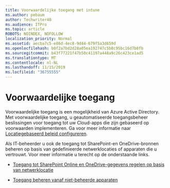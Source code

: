 ```yaml
---
title: Voorwaardelijke toegang met intune
ms.author: pebaum
author: Techwriter40
ms.audience: ITPro
ms.topic: article
ROBOTS: NOINDEX, NOFOLLOW
localization_priority: Normal
ms.assetid: aecba7c5-e86d-4ec8-9d44-679f5a3d659d
ms.openlocfilehash: b0f2a7bd2d28a05ea192747c5b8c95bc16d7b8fb
ms.sourcegitcommit: b43f77221f47b50c41197a448a9c26c423ce1ad5
ms.translationtype: MT
ms.contentlocale: nl-NL
ms.lasthandoff: 11/15/2019
ms.locfileid: "36755555"
---
```

# <a name="conditional-access"></a>Voorwaardelijke toegang

Voorwaardelijke toegang is een mogelijkheid van Azure Active Directory. Met voorwaardelijke toegang, u geautomatiseerde toegangsbeheer beslissingen voor toegang tot uw Cloud-apps die zijn gebaseerd op voorwaarden implementeren. Ga voor meer informatie naar [Locatiegebaseerd beleid configureren](https://docs.microsoft.com/azure/active-directory/conditional-access/overview).

Als IT-beheerder u ook de toegang tot SharePoint-en OneDrive-bronnen beheren op basis van gedefinieerde netwerklocaties of apparaten die u vertrouwt. Voor meer informatie u terecht op de onderstaande links.

- [Toegang tot SharePoint Online en OneDrive-gegevens regelen op basis van netwerklocatie](https://docs.microsoft.com/sharepoint/control-access-based-on-network-location)

- [Toegang beheren vanaf niet-beheerde apparaten](https://docs.microsoft.com/sharepoint/control-access-from-unmanaged-devices)

